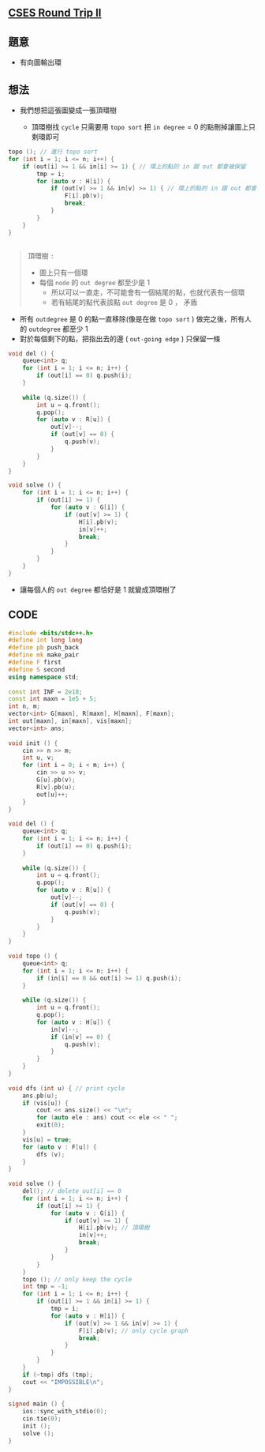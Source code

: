 ## [CSES Round Trip II](https://cses.fi/problemset/task/1678/)

## 題意

- 有向圖輸出環

## 想法

- 我們想把這張圖變成一張頂環樹

  - 頂環樹找 $\texttt{cycle}$ 只需要用 $\texttt{topo sort}$ 把  $\texttt{in degree}=0$ 的點刪掉讓圖上只剩環即可

```cpp
topo (); // 進行 topo sort
for (int i = 1; i <= n; i++) {
    if (out[i] >= 1 && in[i] >= 1) { // 環上的點的 in 跟 out 都會被保留
        tmp = i;
        for (auto v : H[i]) {
            if (out[v] >= 1 && in[v] >= 1) { // 環上的點的 in 跟 out 都會被保留
                F[i].pb(v);
                break;
            }
        }
    }
}
```

  <img src="https://i.imgur.com/U6r2yev.jpg" width="00" />

> 頂環樹 $\texttt{:}$
>
> - 圖上只有一個環
> - 每個 $\texttt{node}$ 的 $\texttt{out degree}$ 都至少是 $1$
>   - 所以可以一直走，不可能會有一個結尾的點，也就代表有一個環
>   - 若有結尾的點代表該點 $\texttt{out degree}$ 是 $0$ ， 矛盾

- 所有 $\texttt{outdegree}$ 是 $0$ 的點一直移除(像是在做 $\texttt{topo sort}$ ) 做完之後，所有人的 $\texttt{outdegree}$ 都至少 $1$ 
- 對於每個剩下的點，把指出去的邊 ( $\texttt{out-going edge}$ ) 只保留一條 

```cpp
void del () {
    queue<int> q;
    for (int i = 1; i <= n; i++) {
        if (out[i] == 0) q.push(i);
    }
 
    while (q.size()) {
        int u = q.front();
        q.pop();
        for (auto v : R[u]) {
            out[v]--;
            if (out[v] == 0) {
                q.push(v);
            }
        }
    }
}

void solve () {
    for (int i = 1; i <= n; i++) {
        if (out[i] >= 1) {
            for (auto v : G[i]) {
                if (out[v] >= 1) {
                    H[i].pb(v);
                    in[v]++;
                    break;
                }
            }
        }
    }
}
```

- 讓每個人的 $\texttt{out degree}$ 都恰好是 $1$ 就變成頂環樹了 

## CODE

```cpp
#include <bits/stdc++.h>
#define int long long
#define pb push_back
#define mk make_pair
#define F first
#define S second
using namespace std;
 
const int INF = 2e18;
const int maxn = 1e5 + 5;
int n, m;
vector<int> G[maxn], R[maxn], H[maxn], F[maxn];
int out[maxn], in[maxn], vis[maxn];
vector<int> ans;
 
void init () {
    cin >> n >> m;
    int u, v;
    for (int i = 0; i < m; i++) {
        cin >> u >> v;
        G[u].pb(v);
        R[v].pb(u);
        out[u]++;
    }
}
 
void del () {
    queue<int> q;
    for (int i = 1; i <= n; i++) {
        if (out[i] == 0) q.push(i);
    }
 
    while (q.size()) {
        int u = q.front();
        q.pop();
        for (auto v : R[u]) {
            out[v]--;
            if (out[v] == 0) {
                q.push(v);
            }
        }
    }
}
 
void topo () {
    queue<int> q;
    for (int i = 1; i <= n; i++) {
        if (in[i] == 0 && out[i] >= 1) q.push(i);
    }
 
    while (q.size()) {
        int u = q.front();
        q.pop();
        for (auto v : H[u]) {
            in[v]--;
            if (in[v] == 0) {
                q.push(v);
            }
        }
    }
}
 
void dfs (int u) { // print cycle
    ans.pb(u);
    if (vis[u]) {
        cout << ans.size() << "\n";
        for (auto ele : ans) cout << ele << " ";
        exit(0);
    }
    vis[u] = true;
    for (auto v : F[u]) {
        dfs (v);
    }
}
 
void solve () {
    del(); // delete out[i] == 0
    for (int i = 1; i <= n; i++) {
        if (out[i] >= 1) {
            for (auto v : G[i]) {
                if (out[v] >= 1) {
                    H[i].pb(v); // 頂環樹
                    in[v]++;
                    break;
                }
            }
        }
    }
    topo (); // only keep the cycle
    int tmp = -1;
    for (int i = 1; i <= n; i++) {
        if (out[i] >= 1 && in[i] >= 1) {
            tmp = i;
            for (auto v : H[i]) {
                if (out[v] >= 1 && in[v] >= 1) {
                    F[i].pb(v); // only cycle graph
                    break;
                }
            }
        }
    }
    if (~tmp) dfs (tmp);
    cout << "IMPOSSIBLE\n";
}
 
signed main () {
    ios::sync_with_stdio(0);
    cin.tie(0);
    init ();
    solve ();
}
```


